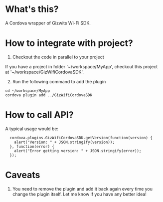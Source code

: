 # What's this?

A Cordova wrapper of Gizwits Wi-Fi SDK.

# How to integrate with project?

1. Checkout the code in parallel to your project

If you have a project in folder '~/workspace/MyApp', checkout this project at '~/workspace/GizWifiCordovaSDK'.

2. Run the following command to add the plugin

```
cd ~/workspace/MyApp
cordova plugin add ../GizWifiCordovaSDK
```

# How to call API?

A typical usage would be:

```
  cordova.plugins.GizWifiCordovaSDK.getVersion(function(version) {
    alert("Version: " + JSON.stringify(version));
  }, function(error) {
    alert("Error getting version: " + JSON.stringify(error));
  });
```

# Caveats

1. You need to remove the plugin and add it back again every time you change the plugin itself. Let me know if you have any better idea!
